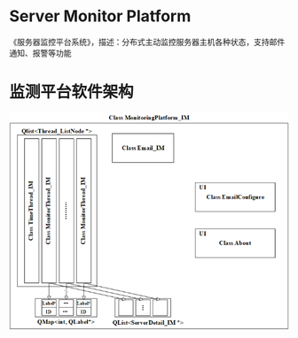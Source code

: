 # Server Monitor Platform
《服务器监控平台系统》，描述：分布式主动监控服务器主机各种状态，支持邮件通知、报警等功能

# 监测平台软件架构

![在这里插入图片描述](https://github.com/ImagineMiracle-wxn/Server-Monitor-Platform/blob/main/pic/%E8%BD%AF%E4%BB%B6%E6%9E%B6%E6%9E%84.png#pic_center)
